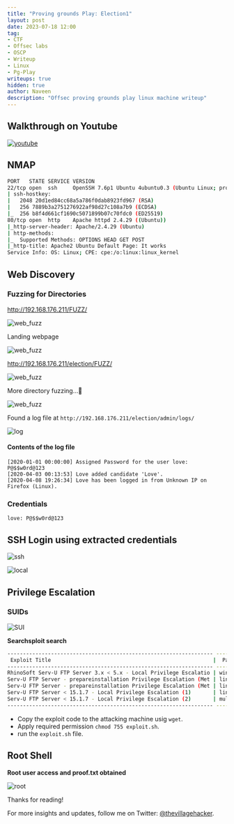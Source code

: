 ```yaml
---
title: "Proving grounds Play: Election1"
layout: post
date: 2023-07-18 12:00
tag: 
- CTF
- Offsec labs
- OSCP
- Writeup
- Linux
- Pg-Play
writeups: true
hidden: true
author: Naveen
description: "Offsec proving grounds play linux machine writeup"
---
```

## Walkthrough on Youtube

[![youtube](/assets/images/CTF/Proving_Grounds/Election1/youtube.png)](https://youtu.be/4ls30YSlfAM)

## NMAP

```sh
PORT   STATE SERVICE VERSION
22/tcp open  ssh     OpenSSH 7.6p1 Ubuntu 4ubuntu0.3 (Ubuntu Linux; protocol 2.0)
| ssh-hostkey: 
|   2048 20d1ed84cc68a5a786f0dab8923fd967 (RSA)
|   256 7889b3a2751276922af98d27c108a7b9 (ECDSA)
|_  256 b8f4d661cf1690c5071899b07c70fdc0 (ED25519)
80/tcp open  http    Apache httpd 2.4.29 ((Ubuntu))
|_http-server-header: Apache/2.4.29 (Ubuntu)
| http-methods: 
|_  Supported Methods: OPTIONS HEAD GET POST
|_http-title: Apache2 Ubuntu Default Page: It works
Service Info: OS: Linux; CPE: cpe:/o:linux:linux_kernel
```

## Web Discovery

### Fuzzing for Directories

http://192.168.176.211/FUZZ/

![web_fuzz](/assets/images/CTF/Proving_Grounds/Election1/dir_wfuzz.png)

Landing webpage

![web_fuzz](/assets/images/CTF/Proving_Grounds/Election1/webpage_home.png)

http://192.168.176.211/election/FUZZ/

![web_fuzz](/assets/images/CTF/Proving_Grounds/Election1/dir_wfuzz2.png)

More directory fuzzing...🏃

![web_fuzz](/assets/images/CTF/Proving_Grounds/Election1/dir_wfuzz3.png)

Found a log file at `http://192.168.176.211/election/admin/logs/`

![log](/assets/images/CTF/Proving_Grounds/Election1/log_file.png)

#### Contents of the log file
```log
[2020-01-01 00:00:00] Assigned Password for the user love: P@$$w0rd@123
[2020-04-03 00:13:53] Love added candidate 'Love'.
[2020-04-08 19:26:34] Love has been logged in from Unknown IP on Firefox (Linux).
```

### Credentials
```text
love: P@$$w0rd@123
```

## SSH Login using extracted credentials

![ssh](/assets/images/CTF/Proving_Grounds/Election1/ssh01.png)

![local](/assets/images/CTF/Proving_Grounds/Election1/local.png)

## Privilege Escalation

### SUIDs

![SUI](/assets/images/CTF/Proving_Grounds/Election1/SUID.png)

**Searchsploit search**

```sh
------------------------------------------------------------------ ---------------------------------
 Exploit Title                                                    |  Path
------------------------------------------------------------------ ---------------------------------
RhinoSoft Serv-U FTP Server 3.x < 5.x - Local Privilege Escalatio | windows/local/381.c
Serv-U FTP Server - prepareinstallation Privilege Escalation (Met | linux/local/47072.rb
Serv-U FTP Server - prepareinstallation Privilege Escalation (Met | linux/local/47072.rb
Serv-U FTP Server < 15.1.7 - Local Privilege Escalation (1)       | linux/local/47009.c
Serv-U FTP Server < 15.1.7 - Local Privilege Escalation (2)       | multiple/local/47173.sh
------------------------------------------------------------------ ---------------------------------
```

- Copy the exploit code to the attacking machine usig `wget`.
- Apply required permission `chmod 755 exploit.sh`.
- run the `exploit.sh` file.

## Root Shell

**Root user access and proof.txt obtained**

![root](/assets/images/CTF/Proving_Grounds/Election1/root.png)

Thanks for reading!

For more insights and updates, follow me on Twitter: [@thevillagehacker](https://twitter.com/thevillagehackr).